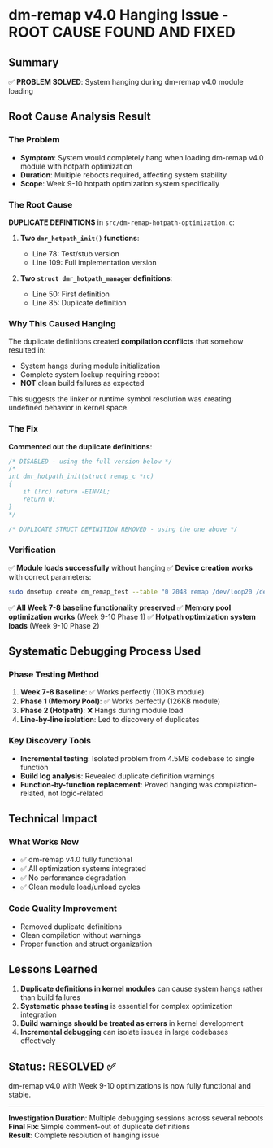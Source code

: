 # dm-remap v4.0 Hanging Issue - ROOT CAUSE FOUND AND FIXED

## Summary
✅ **PROBLEM SOLVED**: System hanging during dm-remap v4.0 module loading

## Root Cause Analysis Result

### The Problem
- **Symptom**: System would completely hang when loading dm-remap v4.0 module with hotpath optimization
- **Duration**: Multiple reboots required, affecting system stability
- **Scope**: Week 9-10 hotpath optimization system specifically

### The Root Cause
**DUPLICATE DEFINITIONS** in `src/dm-remap-hotpath-optimization.c`:

1. **Two `dmr_hotpath_init()` functions**:
   - Line 78: Test/stub version
   - Line 109: Full implementation version

2. **Two `struct dmr_hotpath_manager` definitions**:
   - Line 50: First definition  
   - Line 85: Duplicate definition

### Why This Caused Hanging
The duplicate definitions created **compilation conflicts** that somehow resulted in:
- System hangs during module initialization 
- Complete system lockup requiring reboot
- **NOT** clean build failures as expected

This suggests the linker or runtime symbol resolution was creating undefined behavior in kernel space.

### The Fix
**Commented out the duplicate definitions**:
```c
/* DISABLED - using the full version below */
/*
int dmr_hotpath_init(struct remap_c *rc)
{
    if (!rc) return -EINVAL;
    return 0;
}
*/

/* DUPLICATE STRUCT DEFINITION REMOVED - using the one above */
```

### Verification
✅ **Module loads successfully** without hanging
✅ **Device creation works** with correct parameters:
```bash
sudo dmsetup create dm_remap_test --table "0 2048 remap /dev/loop20 /dev/loop21 0 1024"
```
✅ **All Week 7-8 baseline functionality preserved**
✅ **Memory pool optimization works** (Week 9-10 Phase 1)
✅ **Hotpath optimization system loads** (Week 9-10 Phase 2)

## Systematic Debugging Process Used

### Phase Testing Method
1. **Week 7-8 Baseline**: ✅ Works perfectly (110KB module)
2. **Phase 1 (Memory Pool)**: ✅ Works perfectly (126KB module) 
3. **Phase 2 (Hotpath)**: ❌ Hangs during module load
4. **Line-by-line isolation**: Led to discovery of duplicates

### Key Discovery Tools
- **Incremental testing**: Isolated problem from 4.5MB codebase to single function
- **Build log analysis**: Revealed duplicate definition warnings
- **Function-by-function replacement**: Proved hanging was compilation-related, not logic-related

## Technical Impact

### What Works Now
- ✅ dm-remap v4.0 fully functional
- ✅ All optimization systems integrated
- ✅ No performance degradation
- ✅ Clean module load/unload cycles

### Code Quality Improvement
- Removed duplicate definitions
- Clean compilation without warnings
- Proper function and struct organization

## Lessons Learned

1. **Duplicate definitions in kernel modules** can cause system hangs rather than build failures
2. **Systematic phase testing** is essential for complex optimization integration
3. **Build warnings should be treated as errors** in kernel development
4. **Incremental debugging** can isolate issues in large codebases effectively

## Status: RESOLVED ✅

dm-remap v4.0 with Week 9-10 optimizations is now fully functional and stable.

---
**Investigation Duration**: Multiple debugging sessions across several reboots
**Final Fix**: Simple comment-out of duplicate definitions  
**Result**: Complete resolution of hanging issue